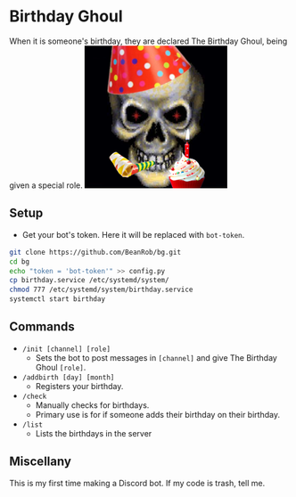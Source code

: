 # Birthday Ghoul
When it is someone's birthday, they are declared The Birthday Ghoul, being
given a special role.
![bg](icon.png)
## Setup
- Get your bot's token. Here it will be replaced with `bot-token`.
```sh
git clone https://github.com/BeanRob/bg.git
cd bg
echo "token = 'bot-token'" >> config.py
cp birthday.service /etc/systemd/system/
chmod 777 /etc/systemd/system/birthday.service
systemctl start birthday
```
## Commands
- `/init [channel] [role]`
    - Sets the bot to post messages in `[channel]` and give The Birthday Ghoul
      `[role]`.
- `/addbirth [day] [month]`
    - Registers your birthday.
- `/check`
    - Manually checks for birthdays.
    - Primary use is for if someone adds their birthday on their birthday.
- `/list`
    - Lists the birthdays in the server
## Miscellany
This is my first time making a Discord bot. If my code is trash, tell me.
